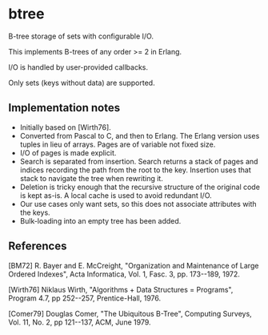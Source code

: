 # btree
B-tree storage of sets with configurable I/O.

This implements B-trees of any order >= 2 in Erlang.

I/O is handled by user-provided callbacks.

Only sets (keys without data) are supported.

## Implementation notes

- Initially based on [Wirth76].
- Converted from Pascal to C, and then to Erlang.  The Erlang
  version uses tuples in lieu of arrays.  Pages are of variable
  not fixed size.
- I/O of pages is made explicit.
- Search is separated from insertion.  Search returns a stack of
  pages and indices recording the path from the root to the key.
  Insertion uses that stack to navigate the tree when rewriting it.
- Deletion is tricky enough that the recursive structure of the
  original code is kept as-is.  A local cache is used to avoid
  redundant I/O.
- Our use cases only want sets, so this does not associate
  attributes with the keys.
- Bulk-loading into an empty tree has been added.

## References

[BM72] R. Bayer and E. McCreight, "Organization and Maintenance of
Large Ordered Indexes", Acta Informatica, Vol. 1, Fasc. 3, pp. 173--189,
1972.

[Wirth76] Niklaus Wirth, "Algorithms + Data Structures = Programs",
Program 4.7, pp 252--257, Prentice-Hall, 1976.

[Comer79] Douglas Comer, "The Ubiquitous B-Tree", Computing Surveys,
Vol. 11, No. 2, pp 121--137, ACM, June 1979.
